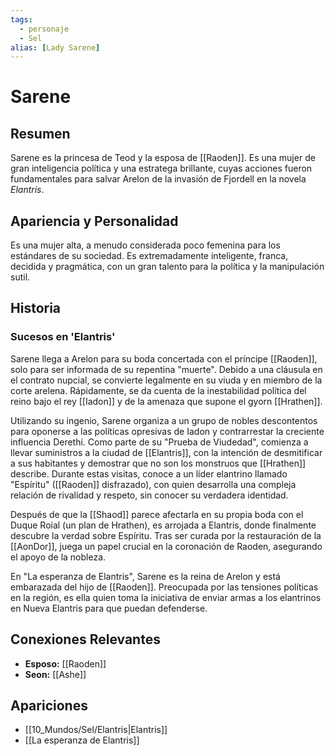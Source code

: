 ```yaml
---
tags:
  - personaje
  - Sel
alias: [Lady Sarene]
---
```


# Sarene

## Resumen
Sarene es la princesa de Teod y la esposa de [[Raoden]]. Es una mujer de gran inteligencia política y una estratega brillante, cuyas acciones fueron fundamentales para salvar Arelon de la invasión de Fjordell en la novela *Elantris*.

## Apariencia y Personalidad
Es una mujer alta, a menudo considerada poco femenina para los estándares de su sociedad. Es extremadamente inteligente, franca, decidida y pragmática, con un gran talento para la política y la manipulación sutil.

## Historia
### Sucesos en 'Elantris'
Sarene llega a Arelon para su boda concertada con el príncipe [[Raoden]], solo para ser informada de su repentina "muerte". Debido a una cláusula en el contrato nupcial, se convierte legalmente en su viuda y en miembro de la corte arelena. Rápidamente, se da cuenta de la inestabilidad política del reino bajo el rey [[Iadon]] y de la amenaza que supone el gyorn [[Hrathen]].

Utilizando su ingenio, Sarene organiza a un grupo de nobles descontentos para oponerse a las políticas opresivas de Iadon y contrarrestar la creciente influencia Derethi. Como parte de su "Prueba de Viudedad", comienza a llevar suministros a la ciudad de [[Elantris]], con la intención de desmitificar a sus habitantes y demostrar que no son los monstruos que [[Hrathen]] describe. Durante estas visitas, conoce a un líder elantrino llamado "Espíritu" ([[Raoden]] disfrazado), con quien desarrolla una compleja relación de rivalidad y respeto, sin conocer su verdadera identidad.

Después de que la [[Shaod]] parece afectarla en su propia boda con el Duque Roial (un plan de Hrathen), es arrojada a Elantris, donde finalmente descubre la verdad sobre Espíritu. Tras ser curada por la restauración de la [[AonDor]], juega un papel crucial en la coronación de Raoden, asegurando el apoyo de la nobleza.

En "La esperanza de Elantris", Sarene es la reina de Arelon y está embarazada del hijo de [[Raoden]]. Preocupada por las tensiones políticas en la región, es ella quien toma la iniciativa de enviar armas a los elantrinos en Nueva Elantris para que puedan defenderse.

## Conexiones Relevantes
* **Esposo:** [[Raoden]]
* **Seon:** [[Ashe]]

## Apariciones
* [[10_Mundos/Sel/Elantris|Elantris]]
* [[La esperanza de Elantris]]
